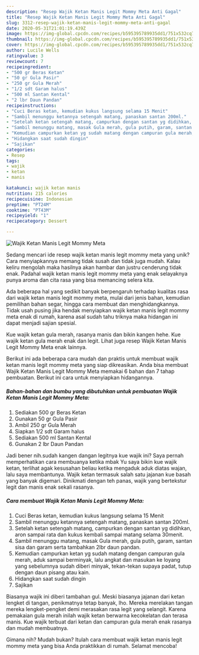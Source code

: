 ```yaml
---
description: "Resep Wajik Ketan Manis Legit Mommy Meta Anti Gagal"
title: "Resep Wajik Ketan Manis Legit Mommy Meta Anti Gagal"
slug: 3312-resep-wajik-ketan-manis-legit-mommy-meta-anti-gagal
date: 2020-05-31T21:01:19.439Z
image: https://img-global.cpcdn.com/recipes/b595395789935dd1/751x532cq70/wajik-ketan-manis-legit-mommy-meta-foto-resep-utama.jpg
thumbnail: https://img-global.cpcdn.com/recipes/b595395789935dd1/751x532cq70/wajik-ketan-manis-legit-mommy-meta-foto-resep-utama.jpg
cover: https://img-global.cpcdn.com/recipes/b595395789935dd1/751x532cq70/wajik-ketan-manis-legit-mommy-meta-foto-resep-utama.jpg
author: Lucile Wells
ratingvalue: 3
reviewcount: 7
recipeingredient:
- "500 gr Beras Ketan"
- "50 gr Gula Pasir"
- "250 gr Gula Merah"
- "1/2 sdt Garam halus"
- "500 ml Santan Kental"
- "2 lbr Daun Pandan"
recipeinstructions:
- "Cuci Beras ketan, kemudian kukus langsung selama 15 Menit"
- "Sambil menunggu ketannya setengah matang, panaskan santan 200ml."
- "Setelah ketan setengah matang, campurkan dengan santan yg didihkan, aron sampai rata dan kukus kembali sampai matang selama 30menit."
- "Sambil menunggu matang, masak Gula merah, gula putih, garam, santan sisa dan garam serta tambahkan 2lbr daun pandan."
- "Kemudian campurkan ketan yg sudah matang dengan campuran gula merah, aduk sampai berminyak, lalu angkat dan masukan ke loyang yang sebelumnya sudah diberi minyak, tekan-tekan supaya padat, tutup dengan daun pisang atau kain."
- "Hidangkan saat sudah dingin"
- "Sajikan"
categories:
- Resep
tags:
- wajik
- ketan
- manis

katakunci: wajik ketan manis 
nutrition: 215 calories
recipecuisine: Indonesian
preptime: "PT24M"
cooktime: "PT43M"
recipeyield: "1"
recipecategory: Dessert

---
```



![Wajik Ketan Manis Legit Mommy Meta](https://img-global.cpcdn.com/recipes/b595395789935dd1/751x532cq70/wajik-ketan-manis-legit-mommy-meta-foto-resep-utama.jpg)

Sedang mencari ide resep wajik ketan manis legit mommy meta yang unik? Cara menyiapkannya memang tidak susah dan tidak juga mudah. Kalau keliru mengolah maka hasilnya akan hambar dan justru cenderung tidak enak. Padahal wajik ketan manis legit mommy meta yang enak selayaknya punya aroma dan cita rasa yang bisa memancing selera kita.

Ada beberapa hal yang sedikit banyak berpengaruh terhadap kualitas rasa dari wajik ketan manis legit mommy meta, mulai dari jenis bahan, kemudian pemilihan bahan segar, hingga cara membuat dan menghidangkannya. Tidak usah pusing jika hendak menyiapkan wajik ketan manis legit mommy meta enak di rumah, karena asal sudah tahu triknya maka hidangan ini dapat menjadi sajian spesial.

Kue wajik ketan gula merah, rasanya manis dan bikin kangen hehe. Kue wajik ketan gula merah enak dan legit. Lihat juga resep Wajik Ketan Manis Legit Mommy Meta enak lainnya.


Berikut ini ada beberapa cara mudah dan praktis untuk membuat wajik ketan manis legit mommy meta yang siap dikreasikan. Anda bisa membuat Wajik Ketan Manis Legit Mommy Meta memakai 6 bahan dan 7 tahap pembuatan. Berikut ini cara untuk menyiapkan hidangannya.

<!--inarticleads1-->

##### Bahan-bahan dan bumbu yang dibutuhkan untuk pembuatan Wajik Ketan Manis Legit Mommy Meta:

1. Sediakan 500 gr Beras Ketan
1. Gunakan 50 gr Gula Pasir
1. Ambil 250 gr Gula Merah
1. Siapkan 1/2 sdt Garam halus
1. Sediakan 500 ml Santan Kental
1. Gunakan 2 lbr Daun Pandan


Jadi bener nih.sudah kangen dangan legitnya kue wajik ini? Saya pernah memperhatikan cara membuanya ketika mbak Yu saya bikin kue wajik ketan, terlihat agak kesusahan beliau ketika mengaduk aduk diatas wajan, lalu saya membantunya. Wajik ketan termasuk salah satu jajanan kue basah yang banyak digemari. Dinikmati dengan teh panas, wajik yang bertekstur legit dan manis enak sekali rasanya. 

<!--inarticleads2-->

##### Cara membuat Wajik Ketan Manis Legit Mommy Meta:

1. Cuci Beras ketan, kemudian kukus langsung selama 15 Menit
1. Sambil menunggu ketannya setengah matang, panaskan santan 200ml.
1. Setelah ketan setengah matang, campurkan dengan santan yg didihkan, aron sampai rata dan kukus kembali sampai matang selama 30menit.
1. Sambil menunggu matang, masak Gula merah, gula putih, garam, santan sisa dan garam serta tambahkan 2lbr daun pandan.
1. Kemudian campurkan ketan yg sudah matang dengan campuran gula merah, aduk sampai berminyak, lalu angkat dan masukan ke loyang yang sebelumnya sudah diberi minyak, tekan-tekan supaya padat, tutup dengan daun pisang atau kain.
1. Hidangkan saat sudah dingin
1. Sajikan


Biasanya wajik ini diberi tambahan gul. Meski biasanya jajanan dari ketan lengket di tangan, penikmatnya tetap banyak, lho. Mereka merelakan tangan mereka lengket-pengket demi merasakan rasa legit yang selangit. Karena pemakaian gula merah inilah wajik ketan berwarna kecokelatan dan terasa manis. Kue wajik terbuat dari ketan dan campuran gula merah enak rasanya dan mudah membuatnya. 

Gimana nih? Mudah bukan? Itulah cara membuat wajik ketan manis legit mommy meta yang bisa Anda praktikkan di rumah. Selamat mencoba!
